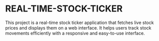 # REAL-TIME-STOCK-TICKER
This project is a real-time stock ticker application that fetches live stock prices and displays them on a web interface. It helps users track stock movements efficiently with a responsive and easy-to-use interface.
